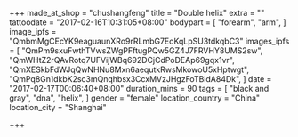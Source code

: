 +++
made_at_shop = "chushangfeng"
title = "Double helix"
extra = ""
tattoodate = "2017-02-16T10:31:05+08:00"
bodypart = [
  "forearm",
  "arm",
]
image_ipfs = "QmbmMgCEcYK9eaguaunXRo9rRLmbG7EoKqLpSU3tdkqbC3"
images_ipfs = [  "QmPm9sxuFwthTVwsZWgPFftugPQw5GZ4J7FRVHY8UMS2sw",
  "QmWHtZ2rQAvRotq7UFVijWBq692DCjCdPoDEAp69gqx1vr",
  "QmXESkbFdWJqQwNHNu8Mxn6aequtkRwsMkowoU5xHptwgt",
  "QmPq8Gn1dkbK2sc3mQnqhbsx3CcxMVzJHgzFoTBidA84Dk",
]
date = "2017-02-17T00:06:40+08:00"
duration_mins = 90
tags = [
  "black and gray",
  "dna",
  "helix",
]
gender = "female"
location_country = "China"
location_city = "Shanghai"

+++
